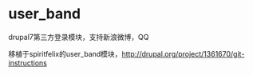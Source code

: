 user_band
=========

drupal7第三方登录模块，支持新浪微博，QQ

移植于spiritfelix的user_band模块，http://drupal.org/project/1361670/git-instructions 